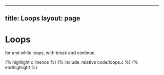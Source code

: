 
---
title: Loops
layout: page
---

# Loops

for and while loops, with break and continue.

{% highlight c linenos %}
{% include_relative code/loops.c %}
{% endhighlight %}

